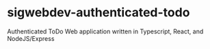 # sigwebdev-authenticated-todo
Authenticated ToDo Web application written in Typescript, React, and NodeJS/Express
